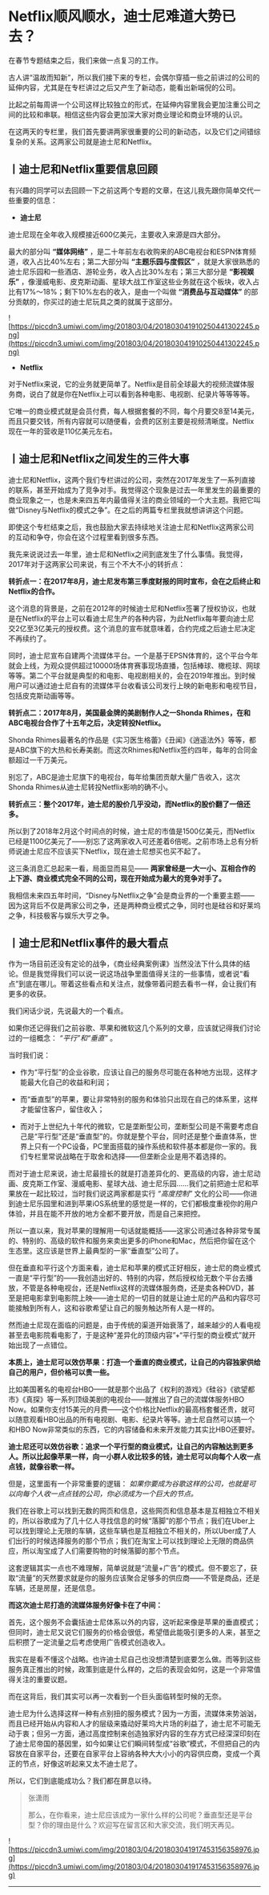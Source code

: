 # Netflix顺风顺水，迪士尼难道大势已去？

在春节专题结束之后，我们来做一点复习的工作。

古人讲“温故而知新”，所以我们接下来的专栏，会偶尔穿插一些之前讲过的公司的延伸内容，尤其是在专栏讲过之后又产生了新动态，能看出新端倪的公司。

比起之前每周讲一个公司这样比较独立的形式，在延伸内容里我会更加注重公司之间的比较和串联。相信这些内容会更加深大家对商业理论和商业环境的认识。

在这两天的专栏里，我们首先要讲两家很重要的公司的新动态，以及它们之间错综复杂的关系。这两家公司就是迪士尼和Netflix。

## 丨迪士尼和Netflix重要信息回顾

有兴趣的同学可以去回顾一下之前这两个专题的文章，在这儿我先跟你简单交代一些重要的信息：

* **迪士尼** 

迪士尼现在全年收入规模接近600亿美元，主要收入来源是四大部分。

最大的部分叫 **“媒体网络”** ，是二十年前左右收购来的ABC电视台和ESPN体育频道，收入占比40%左右；第二大部分叫 **“主题乐园与度假区”** ，就是大家很熟悉的迪士尼乐园和一些酒店、游轮业务，收入占比30%左右；第三大部分是 **“影视娱乐”** ，像漫威电影、皮克斯动画、星球大战工作室这些业务就在这个板块，收入占比有17%～18%；剩下10%左右的收入，是由一个叫做 **“消费品与互动媒体”** 的部分贡献的，你买过的迪士尼玩具之类的就属于这部分。

![https://piccdn3.umiwi.com/img/201803/04/201803041910250441302245.png](https://piccdn3.umiwi.com/img/201803/04/201803041910250441302245.png)

* **Netflix** 

对于Netflix来说，它的业务就更简单了。Netflix是目前全球最大的视频流媒体服务商，说白了就是你在Netflix上可以看到各种电影、电视剧、纪录片等等等等。

它唯一的商业模式就是会员付费，每人根据套餐的不同，每个月要交8至14美元，而且只要交钱，所有内容就可以随便看，会费的区别主要是视频清晰度。Netflix现在一年的营收是110亿美元左右。

## 丨迪士尼和Netflix之间发生的三件大事

迪士尼和Netflix，这两个我们专栏讲过的公司，突然在2017年发生了一系列直接的联系，甚至开始成为了竞争对手。我觉得这个现象是过去一年里发生的最重要的商业现象之一，也是未来四五年内最值得关注的商业领域的一个大主题。我把它叫做“Disney与Netflix的模式之争”。在之后的两篇专栏里我就想讲讲这个问题。

即使这个专栏结束之后，我也鼓励大家去持续地关注迪士尼和Netflix这两家公司的互动和争夺，你会在这个过程里看到很多东西。

我先来说说过去一年里，迪士尼和Netflix之间到底发生了什么事情。我觉得，2017年对于这两家公司来说，有三个不大不小的转折点：

 **转折点一：在2017年8月，迪士尼发布第三季度财报的同时宣布，会在之后终止和Netflix的合作。**

这个消息的背景是，之前在2012年的时候迪士尼和Netflix签署了授权协议，也就是在Netflix的平台上可以看迪士尼生产的各种内容，为此Netflix每年要向迪士尼交2亿至3亿美元的授权费。这个消息的宣布就意味着，合约完成之后迪士尼决定不再续约了。

同时，迪士尼宣布自建两个流媒体平台。一个是基于EPSN体育的，这个平台今年就会上线，为观众提供超过10000场体育赛事现场直播，包括棒球、橄榄球、网球等等。第二个平台就是典型的和电影、电视剧相关的，会在2019年推出。到时候用户可以通过迪士尼自有的流媒体平台收看该公司发行上映的新电影和电视节目，包括皮克斯动画等等。

 **转折点二：2017年8月，美国最金牌的美剧制作人之一Shonda Rhimes，在和ABC电视台合作了十五年之后，决定转投Netflix。**

Shonda Rhimes最著名的作品是《实习医生格蕾》《丑闻》《逍遥法外》等等，都是ABC旗下的大热和长寿美剧。而这次Rhimes和Netflix签约四年，每年的合同金额超过一千万美元。

别忘了，ABC是迪士尼旗下的电视台，每年给集团贡献大量广告收入，这次Shonda Rhimes从迪士尼转投Netflix影响的确不小。

 **转折点三：整个2017年，迪士尼的股价几乎没动，而Netflix的股价翻了一倍还多。**

所以到了2018年2月这个时间点的时候，迪士尼的市值是1500亿美元，而Netflix已经是1100亿美元了——别忘了这两家收入可还差着6倍呢。之前市场上总有分析师说迪士尼应不应该买下Netflix，现在迪士尼想买也买不起了。

这三条消息汇总起来一看，局面显而易见—— **两家曾经是一大一小、互相合作的上下游、商业模式完全不同的公司，现在开始成为最大的竞争对手了。**

我相信未来四五年时间，“Disney与Netflix之争”会是商业界的一个重要主题——因为这背后不仅是两家公司之争，还是两种商业模式之争，同时也是硅谷和好莱坞之争，科技极客与娱乐大亨之争。

## 丨迪士尼和Netflix事件的最大看点

作为一场目前还没有定论的战争，《商业经典案例课》当然没法下什么具体的结论。但是我觉得我们可以说一说这场战争里面值得关注的一些事情，或者说“看点”到底在哪儿。带着这些看点和关注点，就像带着问题去看书一样，会让我们有更多的收获。

我们闲话少说，先说最大的一个看点。

如果你还记得我们之前谷歌、苹果和微软这几个系列的文章，应该就记得我们讨论过的一组概念： *“平行”和“垂直”* 。

当时我们说：

* 作为“平行型”的企业谷歌，应该让自己的服务尽可能在各种地方出现，这样才能最大化自己的收益和利润；

* 而“垂直型”的苹果，要让非常特别的服务和体验只出现在自己的体系里，这样才能留住客户，留住收入；

* 而对于上世纪九十年代的微软，它是垄断型公司，垄断型公司是不需要考虑自己是“平行型”还是“垂直型”的。你就是整个平台，同时还是整个垂直体系，世界上只有一个PC设备，PC里面搭载的操作系统和软件基本都是你一家的。我们专栏里常说战略在于取舍和选择——但垄断企业是用不着选择的。

而对于迪士尼来说，迪士尼最擅长的就是打造差异化的、更高级的内容，迪士尼动画、皮克斯工作室、漫威电影、星球大战、迪士尼乐园……我们之前把迪士尼和苹果放在一起比较过，当时我们说这两家都是实行 *“高度控制”* 文化的公司——你进到迪士尼乐园里和进到苹果iOS系统里的感觉是一样的，它们都极度重视你的用户体验，并且在能不开放的地方全都不要开放，而是自己来把控。

所以一直以来，我对苹果的理解用一句话就能概括——这家公司通过各种非常专属的、特别的、高级的软件和服务来卖出更多的iPhone和Mac，然后把你留在这个生态里。这应该是世界上最典型的一家“垂直型”公司了。

但在垂直和平行这个方面来看，迪士尼和苹果的模式正好相反，迪士尼的商业模式一直是“平行型”的——我创造出好的、特别的内容，然后授权给无数个平台去播放，不管是各种电视台，还是Netflix这样的流媒体服务商，还是卖各种DVD，甚至是把电影拿到电影院上映——迪士尼的一切目的就是让迪士尼的产品和内容尽可能接触到所有人，这和谷歌希望让自己的服务触达所有人是一样的。

然而迪士尼现在面临的问题是，由于传统的渠道开始衰落了，越来越少的人看电视甚至去电影院看电影了，于是这种“差异化的顶级内容”+“平行型的商业模式”就开始出现了一点错位。

 **本质上，迪士尼可以效仿苹果：打造一个垂直的商业模式，让自己的内容独家供给自己的用户，但价格可以贵一些。**

比如美国著名的电视台HBO——就是那个出品了《权利的游戏》《硅谷》《欲望都市》《真探》等一系列顶级美剧的电视台——就推出了自己的流媒体服务HBO Now。如果你支付15美元的月费——这个价格比Netflix的最高档套餐还贵，就可以随意观看HBO出品的所有电视剧、电影、纪录片等等。迪士尼自然可以搞一个和HBO Now非常类似的东西，它的内容储备和未来开发能力其实比HBO还要好。

 **迪士尼还可以效仿谷歌：追求一个平行型的商业模式，让自己的内容触达到更多人。所以比起像苹果一样，向一小群人收比较多的钱，迪士尼可以向每个人收一点点钱，就像谷歌一样。**

但是，这里面有一个非常重要的逻辑： *如果你要成为谷歌这样的公司，也就是可以向每个人收一点点钱的公司，你必须成为一个巨大的节点。*

我们在谷歌上可以找到无数的网页和信息，这些网页和信息基本是互相独立不相关的，所以谷歌成为了几十亿人寻找信息的时候“落脚”的那个节点；我们在Uber上可以找到理论上无限的车辆，这些车辆也是互相独立不相关的，所以Uber成了人们出行的时候选择服务的那个节点；我们在淘宝上可以找到理论上无限的商品供应，所以淘宝成了人们需要购物的时候落脚的那个节点。

这套逻辑其实一点也不难理解，简单说就是“流量+广告”的模式。但不要忘了，获取“流量”的天然要求就是你的服务应该聚合足够多的供应商——不管是商品，还是车辆，还是房屋，还是信息。

 **而这次迪士尼打造的流媒体服务好像卡在了中间：**

首先，这个服务不会囊括迪士尼体系以外的内容，这听起来像是苹果的垂直模式；但同时，迪士尼又说它们服务的价格会很低，希望借此能吸引更多的人来，甚至之后积攒了一定流量之后考虑使用广告模式创造收入。

我实在是看不懂这个战略。也许迪士尼自己也没想清楚到底要怎么做。而等到这些服务真正推出的时候，政策到底是什么样的，之后的表现会如何，这是一个非常值得关注的重要议题。

而在这背后，我们其实可以再一次看到一个巨头面临转型时候的无奈。

迪士尼为什么选择这样一种有点别扭的服务模式？因为一方面，流媒体来势汹汹，而且已经开始从内容和人才的层级来撬动好莱坞大片场的利益了，迪士尼不可能无动于衷；但另一方面，通过高度控制来创造独家好内容的生存方式已经深深印刻在了迪士尼帝国的基因里，如今如果让它们瞬间转型成“谷歌”模式，不但把自己的内容放在自家平台，还要在自家平台上容纳各种大大小小的内容供应商，变成一个真正的节点，好像这听起来又太不迪士尼了。

所以，它们到底能成功么？我们都在屏息以待。

> 张潇雨
> 
> 那么，在你看来，迪士尼应该成为一家什么样的公司呢？垂直型还是平台型？你的理由是什么？欢迎写在留言区和大家交流，我们明天再见。

![https://piccdn3.umiwi.com/img/201803/04/201803041917453156358976.jpg](https://piccdn3.umiwi.com/img/201803/04/201803041917453156358976.jpg)

---
